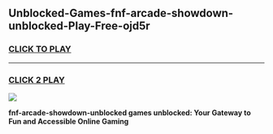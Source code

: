 
## Unblocked-Games-fnf-arcade-showdown-unblocked-Play-Free-ojd5r
<h3>
<a href="https://premium76.site?title=fnf-arcade-showdown-unblocked&ref=12A">CLICK TO PLAY</a></h3>
<hr>

<h3>
<a href="https://premium76.site?title=fnf-arcade-showdown-unblocked&ref=12A">CLICK 2 PLAY</a>
  
</h3>

<a href="https://premium76.site?title=fnf-arcade-showdown-unblocked&ref=12A"><img src="https://clearcache.store/games.png"></a>


**fnf-arcade-showdown-unblocked games unblocked: Your Gateway to Fun and Accessible Online Gaming**
